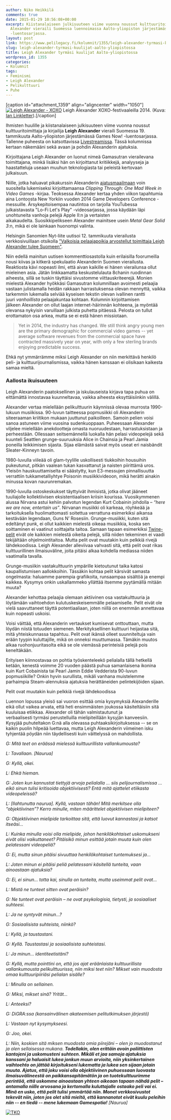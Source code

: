 ```yaml
---
author: Niko Heikkilä
comments: true
date: 2015-01-29 10:56:08+00:00
excerpt: Kiistanalaiseen julkisuuteen viime vuonna noussut kulttuuritoimittaja Leigh
  Alexander vieraili Suomessa luennoimassa Aalto-yliopiston järjestämässä Games Now!
  -luentosarjassa.
layout: post
link: https://www.pelilegacy.fi/kolumnit/1355/leigh-alexander-tyrmasi-kuulijat-aalto-yliopistossa
slug: leigh-alexander-tyrmasi-kuulijat-aalto-yliopistossa
title: Leigh Alexander tyrmäsi kuulijat Aalto-yliopistossa
wordpress_id: 1355
categories:
- Kolumnit
tags:
- Feminismi
- Leigh Alexander
- Pelikulttuuri
- Puhe
---
```


[caption id="attachment_1359" align="aligncenter" width="1050"][![Leigh Alexander - XOXO](http://www.pelilegacy.fi/wp-content/uploads/2015/01/leigh_alexander-1050x591.jpg)](http://www.pelilegacy.fi/wp-content/uploads/2015/01/leigh_alexander.jpg) Leigh Alexander XOXO-festivaaleilla 2014. (Kuva: [Ian Linkletter](https://www.flickr.com/photos/linkletter/15130838279/)).[/caption]

Ihmisten huulille ja kiistanalaiseen julkisuuteen viime vuonna noussut kulttuuritoimittaja ja kirjailija **Leigh Alexander** vieraili Suomessa 19. tammikuuta Aalto-yliopiston järjestämässä Games Now! -luentosarjassa. Tallenne puheesta on katsottavissa [Livestreamissa](http://new.livestream.com/accounts/6845410/gamesnow/videos/74254711). Tässä kolumnissa kertaan näkemääni sekä avaan ja pohdin Alexanderin ajatuksia.

Kirjoittajana Leigh Alexander on luonut nimeä Gamasutran vierailevana toimittajana, minkä lisäksi hän on kirjoittanut kritiikkejä, analyyseja ja haastatteluja useaan muuhun teknologiasta tai peleistä kertovaan julkaisuun.

Niille, jotka haluavat pikakurssin Alexanderin [ajatusmaailmaan](http://leighalexander.net/faq/) voin suositella lukemiseksi kirjoittamaansa _Clipping Through: One Mad Week in Video Games_ -kirjaa. Teoksessa Alexander kertaa yhden viikon tapahtumia aina Lontoosta New Yorkiin vuoden 2014 Game Developers Conference -messuille. Ärsykepitoisempaa nautintoa on tarjolla YouTubessa julkaistavasta "Lo-Fi Let's Play" -videosarjassa, jossa käydään läpi unohtuneita vanhoja pelejä Apple II:n ja vertaisten aikakaudelta. Suosikkipelikseen Alexander mainitsee usein _Metal Gear Solid 3_:n, mikä ei ole lainkaan huonompi valinta.

Helsingin Sanomien Nyt-liite uutisoi 12. tammikuuta vierailusta verkkosivuillaan otsikolla ["Valkoisia pelaajapoikia arvostellut toimittaja Leigh Alexander tulee Suomeen"](http://nyt.fi/a1305916650931).

Niin edellä mainitun uutisen kommenttiosastolla kuin erilaisilla foorumeilla nousi kiivas ja kitkerä spekulaatio Alexanderin Suomen vierailusta. Reaktiosta kävi nopeasti ilmi, että aivan kaikille ei hänen vierailunsa ollut mieleinen asia. Jätän linkkaamatta keskustelulauta 8chanin ruodinnan aiheesta, sillä se tuskin täyttäisi sivustomme viittauskriteerejä. Monien mielestä Alexander hyökkäsi Gamasutran kolumnillaan avoimesti pelaajia vastaan julistamalla heidän rakkaan harrastuksensa olevan mennyttä, vaikka tarkemmin lukemalla selviää kyseisen tekstin olevan ivallinen rantti juuri _vanhoillista_ pelaajakuntaa kohtaan. Kolumnin kirjoittamisen jälkeen Alexander on ollut laajan internet-häirinnän kohteena, ja myöntää olevansa nykyisin varuillaan julkista puhetta pitäessä. Pelosta on tullut erottamaton osa arkea, mutta se ei estä hänen missiotaan.



<blockquote>Yet in 2014, the industry has changed. We still think angry young men are the primary demographic for commercial video games -- yet average software revenues from the commercial space have contracted massively year on year, with only a few sterling brands enjoying predictable success.</blockquote>



Ehkä nyt ymmärrämme miksi Leigh Alexander on niin merkittävä henkilö peli- ja kulttuurijournalismissa, vaikka hänen kanssaan ei olisikaan kaikesta samaa mieltä.



### Aallosta ikuisuuteen



Leigh Alexanderin paatoksellinen ja iskulauseista kirjava tapa puhua on eittämättä innostavaa kuunneltavaa, vaikka aiheesta eksyttäisiinkin välillä.

Alexander vertaa mielellään pelikulttuurin käynnissä olevaa murrosta 1990-lukuun musiikissa. 90-luvun taitteessa popmusiikki oli Alexanderin siteeraaman kriitikon mukaan juuttunut paikoilleen. Samoin pelien voisi sanoa astuneen viime vuosina sudenkuoppaan. Puheessaan Alexander viljelee mielellään anekdootteja omasta nuoruudestaan, harrastuksistaan ja perheestään. Ollessaan seitsemännellä luokalla hän pelasi videopelejä sekä kuunteli Seattlen grunge-suuruuksia Alice in Chainsia ja Pearl Jamia poneilla leikkimisen sijasta. Sijaa elämästä saivat myös useat eri naisbändit Sleater-Kinneyn tavoin.

1980-luvulla viileää oli glam-tyylille uskollisesti tiukkoihin housuihin pukeutunut, pitkän vaalean tukan kasvattanut ja naisten piirittämä uros. Yleisön hauskuuttamiselta ei säästytty, kun E3-messujen pinnallisuutta verrattiin tukkametalliyhtye Poisonin musiikkivideoon, mikä herätti ainakin minussa kovan naurunremakan.

1990-luvulla ostoskeskukset täyttyivät ihmisistä, jotka olivat jääneet tuuliajolle kollektiivisen eksistentiaalisen kriisin kourissa. Vuosikymmenen alussa Nirvana astui kehiin palvotun legendan Kurt Cobainin johdolla – _“here we are now, entertain us”_. Nirvanan musiikki oli karkeaa, röyhkeää ja tarkoituksella huolimattomasti soitettua verrattuna esimerkiksi aikansa kestävään legendaan, Guns N’ Rosesiin. Grunge-musiikki, kuten sitä edeltänyt punk, ei ollut kaikkien mielestä oikeaa musiikkia, koska sen soittaminen ei vaatinut soittajalta taitoa. Samaan tapaan esimerkiksi [Twine-pelit](http://twinery.org/) eivät ole kaikkien mielestä oikeita pelejä, sillä niiden tekeminen ei vaadi tekijältään ohjelmointitaitoa. Mutta pelit ovat muutakin kuin pelkkiä rivejä lähdekoodissa. Leigh Alexander alleviivaa vahvasti sitä, että pelit ovat rikas kulttuurillinen ilmaisuväline, joita pitäisi alkaa kohdella mediassa niiden vaatimalla tavalla.

Grunge-musiikin vastakulttuurin ympärille kietoutunut taika katosi kaupallistumisen aallokkoihin. Tässäkin kohtaa pelit kärsivät samasta ongelmasta: haluamme parempia grafiikoita, runsaampaa sisältöä ja enempi kaikkea. Kysymys onkin uskallammeko yllättää itsemme pyytämällä mitään muuta?

Alexander kehottaa pelaajia olemaan aktiivinen osa vastakulttuuria ja löytämään vaihtoehdon kulutuskeskeisemmälle pelaamiselle. Pelit eivät ole vielä saavuttaneet täyttä potentiaaliaan, joten niillä on enemmän annettavaa kuin nopeasti uskoisi.

Voisi väittää, että Alexanderin vertaukset kumisevat onttouttaan, mutta löydän niistä totuuden siemenen. Merkityksellinen kulttuuri heijastaa sitä, mitä yhteiskunnassa tapahtuu. Pelit ovat ikänsä olleet suunniteltuja vain erään tyypin kuluttajille, mikä on onneksi muuttumassa. Tämäkin muutos alkaa ruohonjuuritasolta eikä se ole viemässä perinteisiä pelejä pois keneltäkään.

Erityisen kiinnostavaa on pohtia työskenteleekö pelialalla tällä hetkellä ketään, kenestä voimme 20 vuoden päästä puhua samanlaisena ikonina kuin Kurt Cobainista tai Pearl Jamin Eddie Vedderista 90-luvun popmusiikille? Onkin hyvin surullista, mikäli vanhana muistelemme parhaimpia Steam-alennuksia ajatuksia herättäneiden pelintekijöiden sijaan.

<div class="pullquote">Pelit ovat muutakin kuin pelkkiä rivejä lähdekoodissa</div>

Luennon lopussa yleisö sai vuoron esittää omia kysymyksiä Alexanderille eikä ollut vaikea arvata, että heti ensimmäisten joukossa käsiteltäisiin sitä kuuluisaa etiikkaa. Alexander oli tähän valmistautunut ja verbaalisesti tyrmäsi perustelluilla mielipiteillään kysyjän kanveesiin. Kysyjää puhuteltakon G:nä alla olevassa puhtaaksikirjoituksessa -- se on kaikin puolin hilpeää luettavaa, mutta Leigh Alexanderin viimeinen isku tyhjentää pöydän niin täydellisesti kuin väittelyssä on mahdollista.



_G: Mitä teet on eräässä mielessä kulttuurillista vallankumousta?_





_L: Tavallaan. [Naurua]_





_G: Kyllä, okei._





_L: Ehkä hieman._





_G: Joten kun kannustat tiettyjä arvoja pelialalla … siis pelijournalismissa … eikö sinun tulisi kritisoida objektiivisesti? Entä mitä ajattelet etiikasta videopeleissä?_





_L: [Ilahtunutta naurua]. Kyllä, vastaan tähän! Mitä merkitsee olla “objektiivinen”? Kerro minulle, miten määrittelet objektiivisen mielipiteen?_





_G: Objektiivinen mielipide tarkoittaa sitä, että luovut kannastasi ja katsot itseäsi…_





_L: Kuinka minulla voisi olla mielipide, johon henkilökohtaiset uskomukseni eivät olisi vaikuttaneet? Pitäisikö minun esittää jotain muuta kuin olen pelatessani videopeliä?_





_G: Ei, mutta sinun pitäisi sivuuttaa henkilökohtaiset tuntemuksesi ja…_





_L: Joten minun ei pitäisi peliä pelatessani käsitellä tunteita, vaan ainoastaan ajatuksia?_





_G: Ei, ei sinun… totta kai, sinulla on tunteita, mutta useimmat pelit ovat…_





_L: Mistä ne tunteet sitten ovat peräisin?_





_G: Ne tunteet ovat peräisin – ne ovat psykologisia, tietysti, ja sosiaaliset suhteesi._





_L: Ja ne syntyvät minun…?_





_G: Sosiaalisista suhteista, niinkö?_





_L: Kyllä, ja taustastani._





_G: Kyllä. Taustastasi ja sosiaalisista suhteistasi._





_L: Ja minun… identiteetistäni?_





_G: Kyllä, mutta pointtini on, että jos ajat eräänlaista kulttuurillista vallankumousta pelikulttuurissa, niin miksi teet niin? Mikset vain muodosta omaa kulttuuripiiriäsi pelialan sisälle?_





_L: Minulla on sellainen._





_G: Miksi, mikset sinä? Yrität…_





_L: Anteeksi?_





_G: DiGRA:ssa (kansainvälinen akateemisen pelitutkimuksen järjestö)_





_L: Vastaan nyt kysymykseesi._





_G: Joo, okei._





_L: Niin, koskien sitä miksen muodosta omia piirejäni – olen jo muodostanut ja olen sellaisessa mukana. **Todellakin, olen erittäin avoin poliittisten kantojeni ja uskomusteni suhteen. Mikäli et jaa samoja ajatuksia kanssani ja haluaisit lukea jonkun muun arvioita, niin yksinkertainen vaihtoehto on jättää kirjoitukseni lukematta ja lukea sen sijaan jotain muuta. Ajatus, että joku voisi olla objektiivinen puhuessaan luovasta ilmaisuvälineestä on paikkansapitämätön ja on tuotekulttuurimme perintöä, että uskomme ainoastaan yhteen oikeaan tapaan nähdä pelit – antamalla niille arvosana ja kertomalla kuluttajalle ostaako peli vai ei. Minä en usko, että pelit tulisi ymmärtää niin. Monet verkkosivustot tekevät niin, joten jos olet sitä mieltä, että kannanotot eivät kuulu peleihin niin -- en tiedä -- mene lukemaan Gamespotia!** [Naurua]_



[![TKO](http://www.pelilegacy.fi/wp-content/uploads/2015/01/tko-600x440.jpg)](http://www.pelilegacy.fi/wp-content/uploads/2015/01/tko.jpg)
